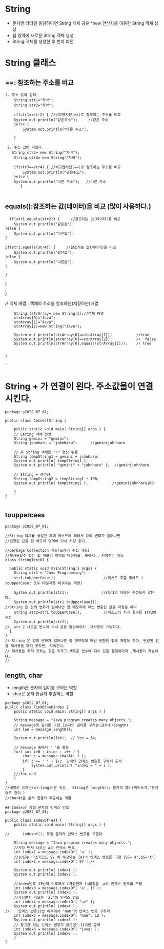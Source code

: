 # String 
* 문자열 리터럴 동일하다면 String 객체 공유
*new 연산자를 이용한 String 객체 생성
*    힙 영역에 새로운 String 객체 생성
*    String 객체를 생성한 후 번지 리턴

# String 클래스
## ==: 참조하는 주소를 비교 
````````````
1. 주소 값이 같다
	String str1="자바";
	String str2="자바";
		
	if(str1==str2) { //비교연사잔(==)로 잠조하는 주소를 비교
	System.out.println("같은주소");     //같은 주소
	}else {
        System.out.println("다른 주소");
		
	}
   
 2. 주소 값이 다르다.  
   String str3= new String("자바");
    String str4= new String("자바");

	if(str3==str4) { //비교연사잔(==)로 잠조하는 주소를 비교
		System.out.println("같은주소");     
	}else {
	System.out.println("다른 주소");   //다른 주소		
       }
       
``````````````````````````````````
## equals():참조하는 값(데이터)을 비교  (많이 사용하다.)
   
      if(str1.equals(str2)) {     //참조하는 값(데이터)을 비교
		System.out.println("같은값");
	}else {
		System.out.println("다른값");
	}
		
	if(str3.equals(str4)) {     //참조하는 값(데이터)을 비교
		System.out.println("같은값");
	}else {
		System.out.println("다른값");
	}
	
    }
}
     
}

// 객체 배열 : 객체의 주소를 참조하는(저장하는)배열
		
		String[]strArray= new String[3];//객체 배열	
		strArray[0]="Java";
		strArray[1]="Java";
		strArray[2]=new String("Java");
		
		System.out.println(strArray[0]==strArray[1]);           //true
		System.out.println(strArray[0]==strArray[2]);           //  false
		System.out.println(strArray[0].equals(strArray[2]));    // true
		
		
	}
``
#  String + 가 연결이 왼다.  주소값을이 연결 시킨다. 
`````````````````````````````````````````````````````````
package p2022_07_01;

public class ConnectString {
	
    public static void main( String[] args ) {
	// String 객체 선언
	String gemini = "gemini";
	String johnharu = "johnharu";      //geminijohnharu
		
	// 두 String 객체를 "+" 연산 수행  
	String tempString1 = gemini + johnharu;
	System.out.println( tempString1 );
	System.out.println( "gemini" + "johnharu" );  //geminijohnharu

	// String + 정수형
	String tempString2 = tempString1 + 100;
	System.out.println( tempString2 );           //geminijohnharu100
	
    }
}


```````````````````````````````````````````````````````````````````````
##  touppercaes 
``````````````````````````````````````````````````````````````````````
package p2022_07_01;

//String 객체를 생성한 후에 메소드에 의해서 값의 변화가 일어나면
//변경된 값을 힙 메모리 영역에 다시 저장 한다.

//Garbage Collection 기능(쓰레기 수집 기능)
//재사용할수 없는 힙 메모리 영역의 데이터를  모아서 , 지워주는 기능
class StringTest01 {

  public static void main(String[] args) {
    String str1 = "Java Programming";
	str1.toUpperCase();                      //메서드 호출 후에도 ( toUpperCase: 모두 대문자를 바꿔주는 역할)
    
	System.out.println(str1);               //str1의 내용은 수정되지 않는다. 
    System.out.println(str1.toUpperCase());
//String 은 값의 변화가 일어나면 힙 메모리에 매번 변환된 값을 저장을 하다  
    String str2=str1.toUpperCase();          //메소드의 처리 결과를 str2에 저장
    System.out.println(str2); 
//  str 2 새로운 변수에 다시 값을 할당해야지 ,재사용이 가능하다. 
  }    
}  
// String 은 값의 변화가 일어나면 힙 메모리에 매번 변환된 값을 저장을 하다, 변경된 값을 재사용을 하지 못하면, 지워진다. 
// 재사용을 하지 못하는 값은 지우고,새로운 변수에 다시 값을 할당해야지 ,재사용이 가능하다. 
//

`````````````````````````````````````````````````````````````````````````````````````
## length, char  
* length은 문자의 길이를 구하는 역할
* char은 문자 한글자 추출하는 역할
````````````````````````````````````````````````````````````
package p2022_07_01;
public class FindBlankIndex {
    public static void main( String[] args ) {
		
	String message = "Java program creates many objects.";
	// message의 길이를 구함.(문자의 길이를 구하는(글자수)length)
	int len = message.length();

	System.out.println(len);  // len = 34;

	// message 중에서 ' '을 찾음
	for( int i=0 ; i<len ; i++ ) {
	    char c = message.charAt( i );
		if( c == ' ' ) {//  공백의 인덱스 번호를 구해서 출력
		    System.out.println( "index = " + i );
		}
	}//for end
    }
}
//배열의 크기는(s).length은 속성 , String은 length(); 문자의 길이(띄어쓰기,"문자등도 같이 ) 
//charAt은 문자 한글자 추출하는 역할 
`
## Indexof 특정 문자의 인덱스 번호
package p2022_07_01;

public class IndexOfTest {
	public static void main( String[] args ) {
	
//		indexof(); 특정 문자의 인덱스 번호를 구한다. 
		
	String message = "Java program creates many objects.";
	//가장 먼저 나오는 a의 인덱스 번호 
	int index1 = message.indexOf( 'a' ); 
	//10진수 아스키코드 97 에 해당되는 (a)의 인덱스 번호를 구함 (97='a',65='A')
	int index2 = message.indexOf( 97 );//

	System.out.println( index1 );
	System.out.println( index2 );

	//index번호 13번째 이후에서 (가장먼저 )a를찾음 ,a의 인덱스 번호를 구함 
	int index3 = message.indexOf( 'a', 13 ); 
	System.out.println( index3 );
	//가장먼저 나오는 'av'의 인덱스 번호
	int index4 = message.indexOf( "av" );   
	System.out.println( index4 );
//    인덱스 번호12번 이후에서 'man'의 인덱스 번호 구하라
	int index5 = message.indexOf( "man", 12 );
	System.out.println( index5 );
	// 찾고자 하는 인덱스 번호가 없으면(-1)리턴 출력
	int index6 = message.indexOf( "java" );
	System.out.println( index6 );
    }
}














